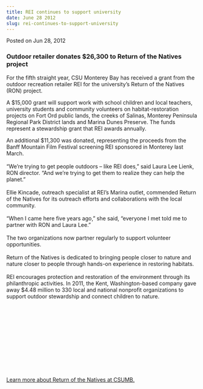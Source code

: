 ```yaml
---
title: REI continues to support university
date: June 28 2012
slug: rei-continues-to-support-university
---
```


 



<span class="date">Posted on Jun 28, 2012    </span>
<h3>Outdoor retailer donates $26,300 to Return of the Natives
project</h3>
<p>For the fifth straight year, CSU Monterey Bay has received a
grant from the outdoor recreation retailer REI for the university&#x2019;s
Return of the Natives (RON) project.</p>
<p>A $15,000 grant will support work with school children and local
teachers, university students and community volunteers on
habitat-restoration projects on Fort Ord public lands, the creeks
of Salinas, Monterey Peninsula Regional Park District lands and
Marina Dunes Preserve. The funds represent a stewardship grant that
REI awards annually.</p>
<p>An additional $11,300 was donated, representing the proceeds
from the Banff Mountain Film Festival screening REI sponsored in
Monterey last March.<br>
<br>
&#x201C;We&#x2019;re trying to get people outdoors &#x2013; like REI does,&#x201D; said Laura
Lee Lienk, RON director. &#x201C;And we&#x2019;re trying to get them to realize
they can help the planet.&#x201D;<br>
<br>
Ellie Kincade, outreach specialist at REI&#x2019;s Marina outlet,
commended Return of the Natives for its outreach efforts and
collaborations with the local community.<br>
<br>
&#x201C;When I came here five years ago,&#x201D; she said, &#x201C;everyone I met told
me to partner with RON and Laura Lee.&#x201D;<br>
<br>
The two organizations now partner regularly to support volunteer
opportunities.<br>
<br>
Return of the Natives is dedicated to bringing people closer to
nature and nature closer to people through hands-on experience in
restoring habitats.<br>
<br>
REI encourages protection and restoration of the environment
through its philanthropic activities. In 2011, the Kent,
Washington-based company gave away $4.48 million to 330 local and
national nonprofit organizations to support outdoor stewardship and
connect children to nature.</br></br></br></br></br></br></br></br></br></br></br></br></p>
<p><a href="https://csumb.edu/ron" rel="nofollow">Learn more about
Return of the Natives at CSUMB.</a><br>
<br>
&#xA0;</br></br></p>





 
